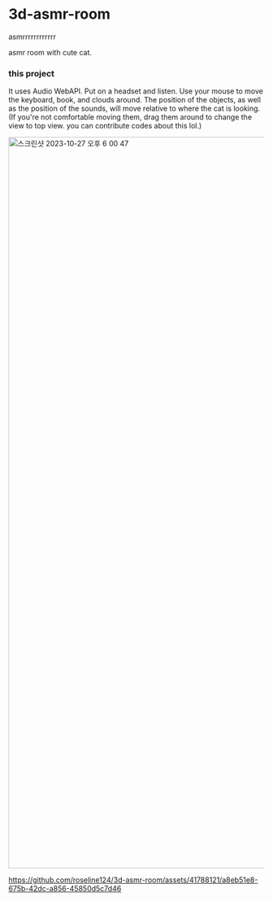 # 3d-asmr-room
asmrrrrrrrrrrrr

asmr room with cute cat.

### this project

It uses Audio WebAPI.
Put on a headset and listen. 
Use your mouse to move the keyboard, book, and clouds around. 
The position of the objects, as well as the position of the sounds, will move relative to where the cat is looking.
(If you're not comfortable moving them, drag them around to change the view to top view. you can contribute codes about this lol.) 

<img width="1439" alt="스크린샷 2023-10-27 오후 6 00 47" src="https://github.com/roseline124/3d-asmr-room/assets/41788121/66e414a2-6118-4e1a-bf77-53c20ce4b984">


https://github.com/roseline124/3d-asmr-room/assets/41788121/a8eb51e8-675b-42dc-a856-45850d5c7d46

